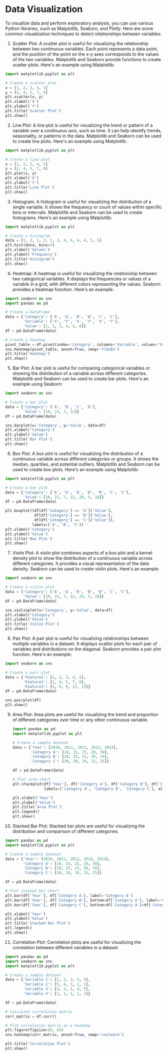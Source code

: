 # Data Visualization

To visualize data and perform exploratory analysis, you can use various Python libraries, such as Matplotlib, Seaborn, and Plotly. Here are some common visualization techniques to detect relationships between variables:

1. Scatter Plot:
A scatter plot is useful for visualizing the relationship between two continuous variables. Each point represents a data point, and the position of the point on the x-y axes corresponds to the values of the two variables. Matplotlib and Seaborn provide functions to create scatter plots. Here's an example using Matplotlib:

```python
import matplotlib.pyplot as plt

# Create a scatter plot
x = [1, 2, 3, 4, 5]
y = [2, 4, 5, 7, 8]
plt.scatter(x, y)
plt.xlabel('X')
plt.ylabel('Y')
plt.title('Scatter Plot')
plt.show()
```

2. Line Plot:
A line plot is useful for visualizing the trend or pattern of a variable over a continuous axis, such as time. It can help identify trends, seasonality, or patterns in the data. Matplotlib and Seaborn can be used to create line plots. Here's an example using Matplotlib:

```python
import matplotlib.pyplot as plt

# Create a line plot
x = [1, 2, 3, 4, 5]
y = [2, 4, 5, 7, 8]
plt.plot(x, y)
plt.xlabel('X')
plt.ylabel('Y')
plt.title('Line Plot')
plt.show()
```

3. Histogram:
A histogram is useful for visualizing the distribution of a single variable. It shows the frequency or count of values within specific bins or intervals. Matplotlib and Seaborn can be used to create histograms. Here's an example using Matplotlib:

```python
import matplotlib.pyplot as plt

# Create a histogram
data = [1, 2, 2, 3, 3, 3, 4, 4, 4, 4, 5, 5]
plt.hist(data, bins=5)
plt.xlabel('Values')
plt.ylabel('Frequency')
plt.title('Histogram')
plt.show()
```

4. Heatmap:
A heatmap is useful for visualizing the relationship between two categorical variables. It displays the frequencies or values of a variable in a grid, with different colors representing the values. Seaborn provides a heatmap function. Here's an example:

```python
import seaborn as sns
import pandas as pd

# Create a DataFrame
data = {'Category': ['A', 'A', 'B', 'B', 'C', 'C'],
        'Variable': ['X', 'Y', 'X', 'Y', 'X', 'Y'],
        'Value': [1, 2, 3, 4, 5, 6]}
df = pd.DataFrame(data)

# Create a heatmap
pivot_table = df.pivot(index='Category', columns='Variable', values='Value')
sns.heatmap(pivot_table, annot=True, cmap='YlGnBu')
plt.title('Heatmap')
plt.show()
```


5. Bar Plot:
A bar plot is useful for comparing categorical variables or showing the distribution of a variable across different categories. Matplotlib and Seaborn can be used to create bar plots. Here's an example using Seaborn:

```python
import seaborn as sns

# Create a bar plot
data = {'Category': ['A', 'B', 'C', 'D'],
        'Value': [10, 15, 7, 12]}
df = pd.DataFrame(data)

sns.barplot(x='Category', y='Value', data=df)
plt.xlabel('Category')
plt.ylabel('Value')
plt.title('Bar Plot')
plt.show()
```

6. Box Plot:
A box plot is useful for visualizing the distribution of a continuous variable across different categories or groups. It shows the median, quartiles, and potential outliers. Matplotlib and Seaborn can be used to create box plots. Here's an example using Matplotlib:

```python
import matplotlib.pyplot as plt

# Create a box plot
data = {'Category': ['A', 'A', 'B', 'B', 'B', 'C', 'C'],
        'Value': [10, 15, 7, 12, 20, 5, 18]}
df = pd.DataFrame(data)

plt.boxplot([df[df['Category'] == 'A']['Value'],
             df[df['Category'] == 'B']['Value'],
             df[df['Category'] == 'C']['Value']],
            labels=['A', 'B', 'C'])
plt.xlabel('Category')
plt.ylabel('Value')
plt.title('Box Plot')
plt.show()
```

7. Violin Plot:
A violin plot combines aspects of a box plot and a kernel density plot to show the distribution of a continuous variable across different categories. It provides a visual representation of the data density. Seaborn can be used to create violin plots. Here's an example:

```python
import seaborn as sns

# Create a violin plot
data = {'Category': ['A', 'A', 'B', 'B', 'B', 'C', 'C'],
        'Value': [10, 15, 7, 12, 20, 5, 18]}
df = pd.DataFrame(data)

sns.violinplot(x='Category', y='Value', data=df)
plt.xlabel('Category')
plt.ylabel('Value')
plt.title('Violin Plot')
plt.show()
```

8. Pair Plot:
A pair plot is useful for visualizing relationships between multiple variables in a dataset. It displays scatter plots for each pair of variables and distributions on the diagonal. Seaborn provides a pair plot function. Here's an example:

```python
import seaborn as sns

# Create a pair plot
data = {'Feature1': [1, 2, 3, 4, 5],
        'Feature2': [2, 4, 5, 7, 8],
        'Feature3': [3, 6, 9, 12, 15]}
df = pd.DataFrame(data)

sns.pairplot(df)
plt.show()
```

9. Area Plot:
   Area plots are useful for visualizing the trend and proportion of different categories over time or any other continuous variable.

   ```python
   import pandas as pd
   import matplotlib.pyplot as plt

   # Create a sample dataset
   data = {'Year': [2010, 2011, 2012, 2013, 2014],
           'Category A': [10, 15, 25, 20, 30],
           'Category B': [20, 25, 15, 30, 10],
           'Category C': [30, 20, 10, 15, 25]}

   df = pd.DataFrame(data)

   # Plot area chart
   plt.stackplot(df['Year'], df['Category A'], df['Category B'], df['Category C'],
                 labels=['Category A', 'Category B', 'Category C'], alpha=0.8)

   plt.xlabel('Year')
   plt.ylabel('Value')
   plt.title('Area Plot')
   plt.legend()
   plt.show()
   ```

10. Stacked Bar Plot:
   Stacked bar plots are useful for visualizing the distribution and comparison of different categories.

   ```python
   import pandas as pd
   import matplotlib.pyplot as plt

   # Create a sample dataset
   data = {'Year': [2010, 2011, 2012, 2013, 2014],
           'Category A': [10, 15, 25, 20, 30],
           'Category B': [20, 25, 15, 30, 10],
           'Category C': [30, 20, 10, 15, 25]}

   df = pd.DataFrame(data)

   # Plot stacked bar chart
   plt.bar(df['Year'], df['Category A'], label='Category A')
   plt.bar(df['Year'], df['Category B'], bottom=df['Category A'], label='Category B')
   plt.bar(df['Year'], df['Category C'], bottom=df['Category A']+df['Category B'], label='Category C')

   plt.xlabel('Year')
   plt.ylabel('Value')
   plt.title('Stacked Bar Plot')
   plt.legend()
   plt.show()
   ```

11. Correlation Plot:
   Correlation plots are useful for visualizing the correlation between different variables in a dataset.

   ```python
   import pandas as pd
   import seaborn as sns
   import matplotlib.pyplot as plt

   # Create a sample dataset
   data = {'Variable 1': [1, 2, 3, 4, 5],
           'Variable 2': [5, 4, 3, 2, 1],
           'Variable 3': [3, 2, 1, 4, 5],
           'Variable 4': [1, 1, 1, 1, 1]}

   df = pd.DataFrame(data)

   # Calculate correlation matrix
   corr_matrix = df.corr()

   # Plot correlation matrix as a heatmap
   plt.figure(figsize=(8, 6))
   sns.heatmap(corr_matrix, annot=True, cmap='coolwarm')

   plt.title('Correlation Plot')
   plt.show()
   ```
